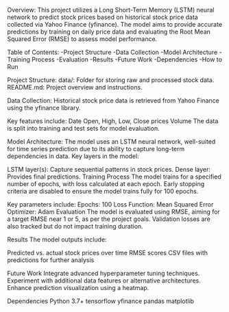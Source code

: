 Overview:
This project utilizes a Long Short-Term Memory (LSTM) neural network to predict stock prices based on historical stock price data collected via Yahoo Finance (yfinance). The model aims to provide accurate predictions by training on daily price data and evaluating the Root Mean Squared Error (RMSE) to assess model performance.

Table of Contents:
-Project Structure
-Data Collection
-Model Architecture
-Training Process
-Evaluation
-Results
-Future Work
-Dependencies
-How to Run

Project Structure:
data/: Folder for storing raw and processed stock data.
README.md: Project overview and instructions.

Data Collection:
Historical stock price data is retrieved from Yahoo Finance using the yfinance library. 

Key features include:
Date
Open, High, Low, Close prices
Volume
The data is split into training and test sets for model evaluation.

Model Architecture:
The model uses an LSTM neural network, well-suited for time series prediction due to its ability to capture long-term dependencies in data. Key layers in the model:

LSTM layer(s): Capture sequential patterns in stock prices.
Dense layer: Provides final predictions.
Training Process
The model trains for a specified number of epochs, with loss calculated at each epoch. Early stopping criteria are disabled to ensure the model trains fully for 100 epochs.

Key parameters include:
Epochs: 100
Loss Function: Mean Squared Error
Optimizer: Adam
Evaluation
The model is evaluated using RMSE, aiming for a target RMSE near 1 or 5, as per the project goals. Validation losses are also tracked but do not impact training duration.

Results
The model outputs include:

Predicted vs. actual stock prices over time
RMSE scores
CSV files with predictions for further analysis

Future Work
Integrate advanced hyperparameter tuning techniques.
Experiment with additional data features or alternative architectures.
Enhance prediction visualization using a heatmap.

Dependencies
Python 3.7+
tensorflow
yfinance
pandas
matplotlib
